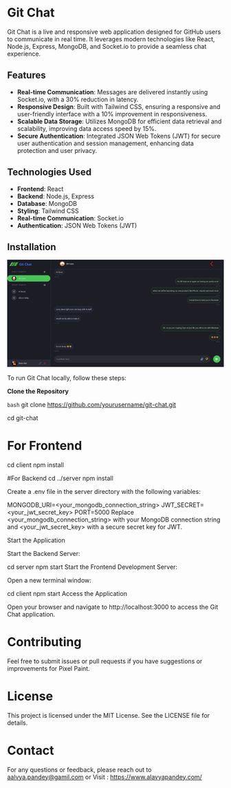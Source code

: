 
# Git Chat

Git Chat is a live and responsive web application designed for GitHub users to communicate in real time. It leverages modern technologies like React, Node.js, Express, MongoDB, and Socket.io to provide a seamless chat experience.

## Features

- **Real-time Communication**: Messages are delivered instantly using Socket.io, with a 30% reduction in latency.
- **Responsive Design**: Built with Tailwind CSS, ensuring a responsive and user-friendly interface with a 10% improvement in responsiveness.
- **Scalable Data Storage**: Utilizes MongoDB for efficient data retrieval and scalability, improving data access speed by 15%.
- **Secure Authentication**: Integrated JSON Web Tokens (JWT) for secure user authentication and session management, enhancing data protection and user privacy.

## Technologies Used

- **Frontend**: React
- **Backend**: Node.js, Express
- **Database**: MongoDB
- **Styling**: Tailwind CSS
- **Real-time Communication**: Socket.io
- **Authentication**: JSON Web Tokens (JWT)

## Installation

![ScreenShot](GitChat.png)

To run Git Chat locally, follow these steps:

 **Clone the Repository**

   ```bash```
   git clone https://github.com/yourusername/git-chat.git

   cd git-chat
   # For Frontend 
  cd client
  npm install

   #For Backend 
   cd ../server
   npm install
   
   
   Create a .env file in the server directory with the following variables:
   
   MONGODB_URI=<your_mongodb_connection_string>
   JWT_SECRET=<your_jwt_secret_key>
   PORT=5000
   Replace <your_mongodb_connection_string> with your MongoDB connection string and <your_jwt_secret_key> with a secure secret key for JWT.
   
   Start the Application
   
   Start the Backend Server:
   
   cd server
   npm start
   Start the Frontend Development Server:
   
   Open a new terminal window:
   
   cd client
   npm start
   Access the Application
   
   Open your browser and navigate to http://localhost:3000 to access the Git Chat application.

# Contributing
Feel free to submit issues or pull requests if you have suggestions or improvements for Pixel Paint.

# License
This project is licensed under the MIT License. See the LICENSE file for details.

# Contact
For any questions or feedback, please reach out to aalvya.pandey@gamil.com or Visit : https://www.alavyapandey.com/
